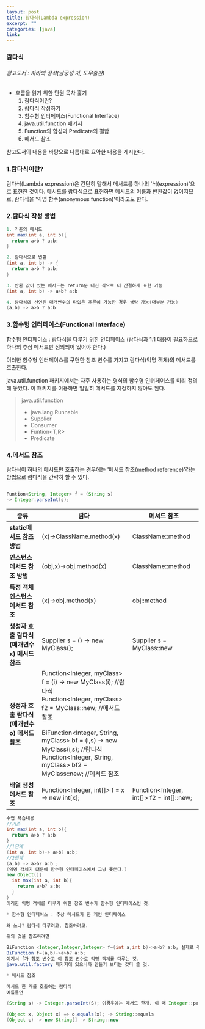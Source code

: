 ```yaml
---
layout: post
title: 람다식(Lambda expression)
excerpt: ""
categories: [java]
link:
---
```

### 람다식
###### 참고도서 : 자바의 정석(남궁성 저, 도우출판)

* 흐름을 읽기 위한 단원 목차 훑기
  1. 람다식이란?
  2. 람다식 작성하기
  3. 함수형 인터페이스(Functional Interface)
  4. java.util.function 패키지
  5. Function의 합성과 Predicate의 결합
  6. 메서드 참조

참고도서의 내용을 바탕으로 나름대로 요약한 내용을 게시한다.

<h3>1.람다식이란?</h3>

람다식(Lambda expression)은 간단히 말해서 메서드를 하나의 '식(expression)'으로 표현한 것이다. 메서드를 람다식으로 표현하면 메서드의 이름과 반환값이 없어지므로, 람다식을 '익명 함수(anonymous function)'이라고도 한다.

<h3>2.람다식 작성 방법</h3>

~~~java
1. 기존의 메서드
int max(int a, int b){
  return a>b ? a:b;
}

2. 람다식으로 변환
(int a, int b) -> {
  return a>b ? a:b;
}

3. 반환 값이 있는 메서드는 return문 대신 식으로 더 간결하게 표현 가능
(int a, int b) -> a>b? a:b

4. 람다식에 선언된 매개변수의 타입은 추론이 가능한 경우 생략 가능(대부분 가능)
(a,b) -> a>b ? a:b
~~~

<h3>3.함수형 인터페이스(Functional Interface)</h3>

함수형 인터페이스 : 람다식을 다루기 위한 인터페이스 (람다식과 1:1 대응이 필요하므로 하나의 추상 메서드만 정의되어 있어야 한다.)

이러한 함수형 인터페이스를 구현한 참조 변수를 가지고 람다식(익명 객체)의 메서드를 호출한다.

java.util.function 패키지에서는 자주 사용하는 형식의 함수형 인터페이스를 미리 정의해 놓았다. 이 패키지를 이용하면 일일히 메서드를 지정하지 않아도 된다.

>java.util.function
>* java.lang.Runnable
>* Supplier<T>
>* Consumer<T>
>* Funtion<T,R>
>* Predicate<T>

<h3>4.메서드 참조</h3>

람다식이 하나의 메서드만 호출하는 경우에는 '메서드 참조(method reference)'라는 방법으로 람다식을 간략히 할 수 있다.

~~~java

Funtion<String, Integer> f = (String s)
-> Integer.parseInt(s);
~~~

|  <center>종류</center> |  <center>람다</center>|<center>메서드 참조</center>|
|:--------|:--------|:--------|
|**static메서드 참조 방법** |(x)->ClassName.method(x)|ClassName::method|
|**인스턴스메서드 참조 방법** |(obj,x)->obj.method(x)|ClassName::method|
|**특정 객체 인스턴스메서드 참조** |(x)->obj.method(x)|obj::method|
|**생성자 호출 람다식(매개변수 x) 메서드 참조** |Supplier<MyClass> s = () -> new MyClass(); |Supplier<MyClass> s = MyClass::new|
|**생성자 호출 람다식(매개변수 o) 메서드 참조** |Function<Integer, myClass> f = (i) -> new MyClass(i); //람다식 <br /> Function<Integer, myClass> f2 = MyClass::new; //메서드 참조 <br /><br />BiFunction<Integer, String, myClass> bf = (i,s) -> new MyClass(i,s); //람다식 <br /> Function<Integer, String, myClass> bf2 = MyClass::new; //메서드 참조 <br />|
|**배열 생성 메서드 참조** |Function<Integer, int[]> f = x -> new int[x];|Function<Integer, int[]> f2 = int[]::new;|



~~~java
수업 복습내용
//기존
int max(int a, int b){
  return a>b ? a:b
}
//1단계
(int a, int b)-> a>b? a:b;
//2단계
(a,b) -> a>b? a:b ;
(익명 객체기 떄문에 함수형 인터페이스에서 그냥 못쓴다.)
new Object(){
  int max(int a, int b){
    return a>b? a:b;
  }
}
이러한 익명 객체를 다루기 위한 참조 변수가 함수형 인터페이스인 것.

* 함수형 인터페이스 : 추상 메서드가 한 개인 인터페이스

왜 쓰냐? 람다식 다루려고, 참조하려고.

위의 것을 참조하려면

BiFunction <Integer,Integer,Integer> f=(int a,int b)->a>b? a:b; 실제로 주고받는 정보내용은 이렇지만 입출력 내용을 굳이 적어주지 않아도 되어서 아래처럼 생략하는 것.
BiFunction f=(a,b)->a>b? a:b;
여기서 f가 참조 변수고 이 참조 변수로 익명 객체를 다루는 것.
java.util.factory 패키지에 있으니까 만들기 보다는 갖다 쓸 것.

* 메서드 참조

메서드 한 개를 호출하는 람다식
예를들면

(String s) -> Integer.parseInt(S); 이경우에는 메서드 한개. 이 때 Integer::parseInt로 간단히 쓴다는 것.

(Object x, Object x) => o.equals(x); -> String::equals
(Object c) -> new String[] -> String::new
~~~
